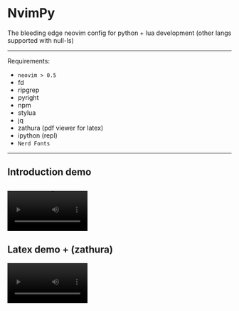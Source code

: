 # NvimPy

The bleeding edge neovim config for python + lua development (other langs supported with null-ls)

---

Requirements:

- `neovim > 0.5`
- fd
- ripgrep
- pyright
- npm
- stylua
- jq
- zathura (pdf viewer for latex)
- ipython (repl)
- `Nerd Fonts`

---
## Introduction demo
<video src='https://github.com/Dan7h3x/NvimPy/assets/123359596/2aebaed6-a64d-497e-b78f-feccaacb8e7b
' width=180/>
---
## Latex demo + (zathura)
<video src='https://github.com/Dan7h3x/NvimPy/assets/123359596/04ac6d6c-fe7b-4925-979c-eea01c0b2a09' width=180/>
---

#### **_Installation_**

```unix
git clone https://github.com/Dan7h3x/NvimPy.git ~/.config/nvim && rm -rf ~/.config/nvim/.git && nvim +checkhealth
```

--- 
### WIP : anyone who wants to advance this config please inform me.:)
